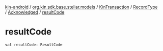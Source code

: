 [kin-android](../../../../index.md) / [org.kin.sdk.base.stellar.models](../../../index.md) / [KinTransaction](../../index.md) / [RecordType](../index.md) / [Acknowledged](index.md) / [resultCode](./result-code.md)

# resultCode

`val resultCode: ResultCode`